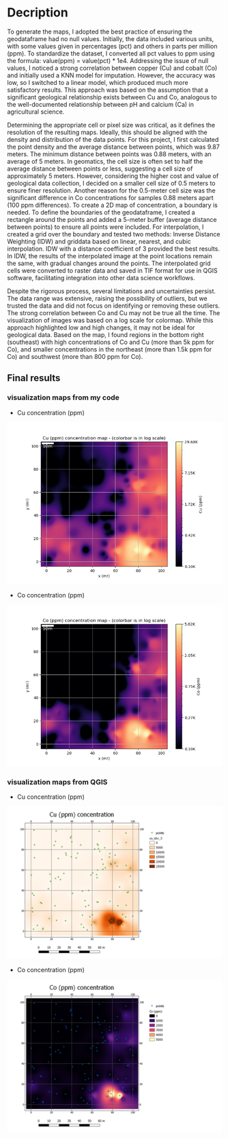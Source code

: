 # Decription 
To generate the maps, I adopted the best practice of ensuring the geodataframe had no null values. Initially, the data included various units, with some values given in percentages (pct) and others in parts per million (ppm). To standardize the dataset, I converted all pct values to ppm using the formula: value(ppm) = value(pct) * 1e4. Addressing the issue of null values, I noticed a strong correlation between copper (Cu) and cobalt (Co) and initially used a KNN model for imputation. However, the accuracy was low, so I switched to a linear model, which produced much more satisfactory results. This approach was based on the assumption that a significant geological relationship exists between Cu and Co, analogous to the well-documented relationship between pH and calcium (Ca) in agricultural science.

Determining the appropriate cell or pixel size was critical, as it defines the resolution of the resulting maps. Ideally, this should be aligned with the density and distribution of the data points. For this project, I first calculated the point density and the average distance between points, which was 9.87 meters. The minimum distance between points was 0.88 meters, with an average of 5 meters. In geomatics, the cell size is often set to half the average distance between points or less, suggesting a cell size of approximately 5 meters. However, considering the higher cost and value of geological data collection, I decided on a smaller cell size of 0.5 meters to ensure finer resolution. Another reason for the 0.5-meter cell size was the significant difference in Co concentrations for samples 0.88 meters apart (100 ppm differences). To create a 2D map of concentration, a boundary is needed. To define the boundaries of the geodataframe, I created a rectangle around the points and added a 5-meter buffer (average distance between points) to ensure all points were included. For interpolation, I created a grid over the boundary and tested two methods: Inverse Distance Weighting (IDW) and griddata based on linear, nearest, and cubic interpolation. IDW with a distance coefficient of 3 provided the best results. In IDW, the results of the interpolated image at the point locations remain the same, with gradual changes around the points. The interpolated grid cells were converted to raster data and saved in TIF format for use in QGIS software, facilitating integration into other data science workflows.

Despite the rigorous process, several limitations and uncertainties persist. The data range was extensive, raising the possibility of outliers, but we trusted the data and did not focus on identifying or removing these outliers. The strong correlation between Co and Cu may not be true all the time. The visualization of images was based on a log scale for colormap. While this approach highlighted low and high changes, it may not be ideal for geological data. Based on the map, I found regions in the bottom right (southeast) with high concentrations of Co and Cu (more than 5k ppm for Co), and smaller concentrations in the northeast (more than 1.5k ppm for Co) and southwest (more than 800 ppm for Co).


## Final results 
### visualization maps from my code
- Cu concentration (ppm)

![alt text](result_images/cu_map.png)

- Co concentration (ppm)

![alt text](result_images/co_map.png)


### visualization maps from QGIS
- Cu concentration (ppm)

![alt text](result_images/cu_map_QGIS.png)

- Co concentration (ppm)

![alt text](result_images/co_map_QGIS.png)

